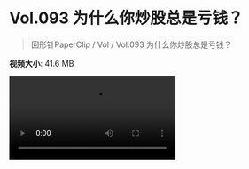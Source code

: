 # Vol.093 为什么你炒股总是亏钱？

> 回形针PaperClip / Vol / Vol.093 为什么你炒股总是亏钱？

**视频大小**: 41.6 MB

<div class="video"><video src="https://file.hsyhx.top/archive/PaperClip/Vol/093.mp4" controls preload>🤔 您的浏览器不支持 video 标签</video></div>